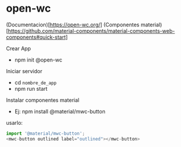 # open-wc

(Documentacion)[https://open-wc.org/]
(Componentes material)[https://github.com/material-components/material-components-web-components#quick-start]

Crear App
- npm init @open-wc

Iniciar servidor
- cd `nombre_de_app`
- npm run start

Instalar componentes material
- Ej: npm install @material/mwc-button

usarlo:
```javaScript
import '@material/mwc-button';
<mwc-button outlined label="outlined"></mwc-button>
```
